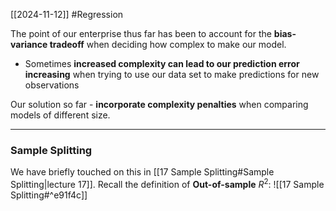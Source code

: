 [[2024-11-12]] #Regression 

The point of our enterprise thus far has been to account for the **bias-variance tradeoff** when deciding how complex to make our model.
- Sometimes **increased complexity can lead to our prediction error increasing** when trying to use our data set to make predictions for new observations

Our solution so far - **incorporate complexity penalties** when comparing models of different size.

---
### Sample Splitting
We have briefly touched on this in [[17 Sample Splitting#Sample Splitting|lecture 17]]. Recall the definition of **Out-of-sample** $R^{2}$: ![[17 Sample Splitting#^e91f4c]]
